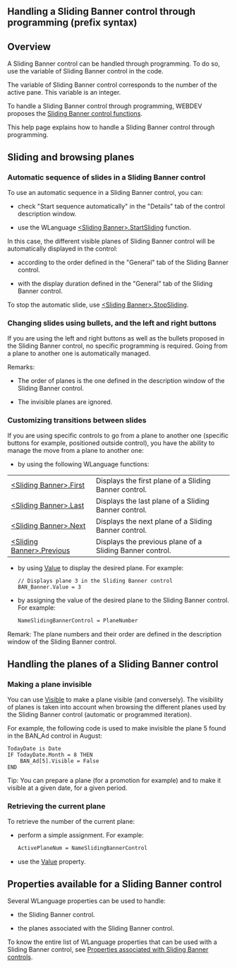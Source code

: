 


## Handling a Sliding Banner control through programming (prefix syntax)
			



<a name="NOTE1"></a>
<a name="NOTE1_1"></a>


## Overview
<a name="overview_ELTTEXTE000092"></a>
A Sliding Banner control can be handled through programming. To do so, use the variable of Sliding Banner control in the code.

The variable of Sliding Banner control corresponds to the number of the active pane. This variable is an integer.

To handle a Sliding Banner control through programming, WEBDEV proposes the [Sliding Banner control functions](../WDLang2/1000022632.md).

This help page explains how to handle a Sliding Banner control through programming.

<a name="NOTE2"></a>
<a name="NOTE2_1"></a>


## Sliding and browsing planes
<a name="sliding_and_browsing_planes_ELTTEXTE000127"></a>


### Automatic sequence of slides in a Sliding Banner control
<a name="automatic_sequence_slides_sliding_banner_control_ELTPARAGRAPHE000150"></a>

To use an automatic sequence in a Sliding Banner control, you can: 

- check "Start sequence automatically" in the "Details" tab of the control description window.

- use the WLanguage [&lt;Sliding Banner&gt;.StartSliding](../WDLang2/1000022631.md) function. 




In this case, the different visible planes of Sliding Banner control will be automatically displayed in the control: 

- according to the order defined in the "General" tab of the Sliding Banner control. 

- with the display duration defined in the "General" tab of the Sliding Banner control. 


To stop the automatic slide, use [&lt;Sliding Banner&gt;.StopSliding](../WDLang2/1000022628.md).
<a name="NOTE2_2"></a>


### Changing slides using bullets, and the left and right buttons 
<a name="changing_slides_using_bullets_and_the_left_and_right_buttons_ELTPARAGRAPHE000184"></a>

If you are using the left and right buttons as well as the bullets proposed in the Sliding Banner control, no specific programming is required. Going from a plane to another one is automatically managed. 

Remarks: 

- The order of planes is the one defined in the description window of the Sliding Banner control.

- The invisible planes are ignored.



<a name="NOTE2_3"></a>


### Customizing transitions between slides
<a name="customizing_transitions_between_slides_ELTPARAGRAPHE000199"></a>

If you are using specific controls to go from a plane to another one (specific buttons for example, positioned outside control), you have the ability to manage the move from a plane to another one: 

- by using the following WLanguage functions: 
	


|   |   |
| --- | --- |
| [&lt;Sliding Banner&gt;.First](../WDLang2/1000022629.md) | Displays the first plane of a Sliding Banner control. |
| [&lt;Sliding Banner&gt;.Last](../WDLang2/1000022630.md) | Displays the last plane of a Sliding Banner control. |
| [&lt;Sliding Banner&gt;.Next](../WDLang2/1000022626.md) | Displays the next plane of a Sliding Banner control. |
| [&lt;Sliding Banner&gt;.Previous](../WDLang2/1000022627.md) | Displays the previous plane of a Sliding Banner control. |

- by using [Value](../Proprietes/2510130.md) to display the desired plane. 
	For example: 
	
	```wl
	// Displays plane 3 in the Sliding Banner control
	BAN_Banner.Value = 3
	```


- by assigning the value of the desired plane to the Sliding Banner control. 
	For example: 
	
	```txt
	NameSlidingBannerControl = PlaneNumber
	```



Remark: The plane numbers and their order are defined in the description window of the Sliding Banner control.

<a name="NOTE3"></a>
<a name="NOTE3_1"></a>


## Handling the planes of a Sliding Banner control
<a name="handling_the_planes_sliding_banner_control_ELTTEXTE000262"></a>


### Making a plane invisible
<a name="making_plane_invisible_ELTPARAGRAPHE000285"></a>

You can use [Visible](../Proprietes/2510138.md) to make a plane visible (and conversely). The visibility of planes is taken into account when browsing the different planes used by the Sliding Banner control (automatic or programmed iteration). 

For example, the following code is used to make invisible the plane 5 found in the BAN_Ad control in August: 


```wl
TodayDate is Date
IF TodayDate.Month = 8 THEN
	BAN_Ad[5].Visible = False
END
```
Tip: You can prepare a plane (for a promotion for example) and to make it visible at a given date, for a given period.


### Retrieving the current plane
<a name="retrieving_the_current_plane_ELTPARAGRAPHE000303"></a>

To retrieve the number of the current plane: 

- perform a simple assignment. For example:
	
	```txt
	ActivePlaneNum = NameSlidingBannerControl
	```


- use the [Value](../Proprietes/2510130.md) property.




<a name="NOTE4"></a>
<a name="NOTE4_1"></a>


## Properties available for a Sliding Banner control
<a name="properties_available_for_sliding_banner_control_ELTTEXTE000316"></a>
Several WLanguage properties can be used to handle: 

- the Sliding Banner control. 

- the planes associated with the Sliding Banner control. 


To know the entire list of WLanguage properties that can be used with a Sliding Banner control, see [Properties associated with Sliding Banner controls](../WDChamp/1410087018.md).


